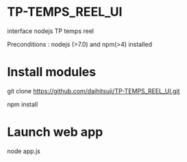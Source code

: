 # TP-TEMPS_REEL_UI
interface nodejs TP temps reel

Preconditions : nodejs (>7.0) and npm(>4) installed

# Install modules
git clone https://github.com/daihitsuji/TP-TEMPS_REEL_UI.git

npm install
# Launch web app
node app.js
